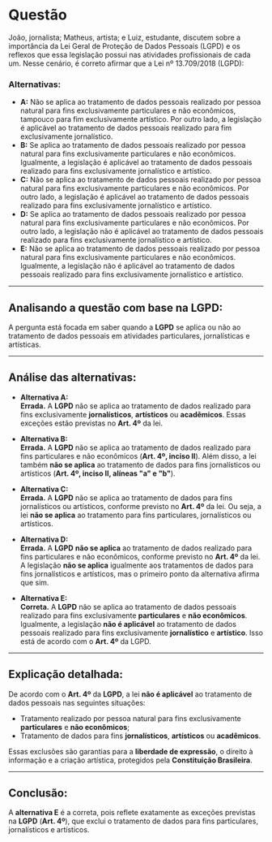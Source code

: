 # Questão

João, jornalista; Matheus, artista; e Luiz, estudante, discutem sobre a importância da Lei Geral de Proteção de Dados Pessoais (LGPD) e os reflexos que essa legislação possui nas atividades profissionais de cada um. Nesse cenário, é correto afirmar que a Lei nº 13.709/2018 (LGPD):

### Alternativas:

- **A:** Não se aplica ao tratamento de dados pessoais realizado por pessoa natural para fins exclusivamente particulares e não econômicos, tampouco para fim exclusivamente artístico. Por outro lado, a legislação é aplicável ao tratamento de dados pessoais realizado para fim exclusivamente jornalístico.
- **B:** Se aplica ao tratamento de dados pessoais realizado por pessoa natural para fins exclusivamente particulares e não econômicos. Igualmente, a legislação é aplicável ao tratamento de dados pessoais realizado para fins exclusivamente jornalístico e artístico.
- **C:** Não se aplica ao tratamento de dados pessoais realizado por pessoa natural para fins exclusivamente particulares e não econômicos. Por outro lado, a legislação é aplicável ao tratamento de dados pessoais realizado para fins exclusivamente jornalístico e artístico.
- **D:** Se aplica ao tratamento de dados pessoais realizado por pessoa natural para fins exclusivamente particulares e não econômicos. Por outro lado, a legislação não é aplicável ao tratamento de dados pessoais realizado para fins exclusivamente jornalístico e artístico.
- **E:** Não se aplica ao tratamento de dados pessoais realizado por pessoa natural para fins exclusivamente particulares e não econômicos. Igualmente, a legislação não é aplicável ao tratamento de dados pessoais realizado para fins exclusivamente jornalístico e artístico.

---

## Analisando a questão com base na LGPD:

A pergunta está focada em saber quando a **LGPD** se aplica ou não ao tratamento de dados pessoais em atividades particulares, jornalísticas e artísticas.

---

## Análise das alternativas:

- **Alternativa A:**  
  **Errada.** A **LGPD** não se aplica ao tratamento de dados realizado para fins exclusivamente **jornalísticos**, **artísticos** ou **acadêmicos**. Essas exceções estão previstas no **Art. 4º** da lei.

- **Alternativa B:**  
  **Errada.** A **LGPD** não se aplica ao tratamento de dados realizado para fins particulares e não econômicos (**Art. 4º, inciso II**). Além disso, a lei também **não se aplica** ao tratamento de dados para fins jornalísticos ou artísticos (**Art. 4º, inciso II, alíneas "a" e "b"**).

- **Alternativa C:**  
  **Errada.** A **LGPD** não se aplica ao tratamento de dados para fins jornalísticos ou artísticos, conforme previsto no **Art. 4º** da lei. Ou seja, a lei **não se aplica** ao tratamento para fins particulares, jornalísticos ou artísticos.

- **Alternativa D:**  
  **Errada.** A **LGPD** **não se aplica** ao tratamento de dados realizado para fins particulares e não econômicos, conforme previsto no **Art. 4º** da lei. A legislação **não se aplica** igualmente aos tratamentos de dados para fins jornalísticos e artísticos, mas o primeiro ponto da alternativa afirma que sim.

- **Alternativa E:**  
  **Correta.** A **LGPD** não se aplica ao tratamento de dados pessoais realizado para fins exclusivamente **particulares** e **não econômicos**. Igualmente, a legislação **não é aplicável** ao tratamento de dados pessoais realizado para fins exclusivamente **jornalístico** e **artístico**. Isso está de acordo com o **Art. 4º** da LGPD.

---

## Explicação detalhada:

De acordo com o **Art. 4º** da **LGPD**, a lei **não é aplicável** ao tratamento de dados pessoais nas seguintes situações:

- Tratamento realizado por pessoa natural para fins exclusivamente **particulares** e **não econômicos**;
- Tratamento de dados para fins **jornalísticos**, **artísticos** ou **acadêmicos**.

Essas exclusões são garantias para a **liberdade de expressão**, o direito à informação e a criação artística, protegidos pela **Constituição Brasileira**.

---

## Conclusão:

A **alternativa E** é a correta, pois reflete exatamente as exceções previstas na **LGPD** (**Art. 4º**), que exclui o tratamento de dados para fins particulares, jornalísticos e artísticos.
